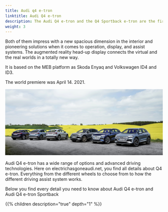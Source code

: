 ```yaml
---
title: Audi q4 e-tron
linktitle: Audi Q4 e-tron
description: The Audi Q4 e-tron and the Q4 Sportback e-tron are the first compact electric SUVs from the brand with the Four Rings and the third all-electric model from Audi.
weight: 3
---
```


Both of them impress with a new spacious dimension in the interior and pioneering solutions when it comes to operation, display, and assist systems. The augmented
reality head-up display connects the virtual and the real worlds in a totally new way.

It is based on the MEB platform as Skoda Enyaq and Volkswagen ID4 and ID3.

The world premiere was April 14. 2021.

![Audi e-tron and Audi e-tron Sportback](variants/variants1.jpg "Audi Q4 e-tron and Audi Q4 e-tron Sportback")

Audi Q4 e-tron has a wide range of options and advanced driving technologies. Here on electrichasgoneaudi.net, you find all details about Q4 e-tron. Everything from the different wheels to choose from to how the different driving assist system works.

Below you find every detail you need to know about Audi Q4 e-tron and Audi Q4 e-tron Sportback

{{% children description="true" depth="1" %}}
